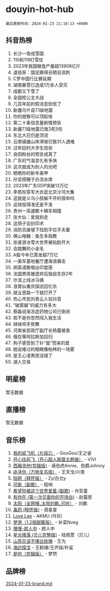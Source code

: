 # douyin-hot-hub

`最后更新时间：2024-01-23 21:18:13 +0800`

## 抖音热榜

1. 长沙一夜成雪国
1. 110和119打雪仗
1. 2023年我国粮食产量超13908亿斤
1. 退钱哥：国足踢得丑陋且讽刺
1. C罗中国行比赛延期
1. 湖南暴雪已造成1万余人受灾
1. 成都又下雪了
1. 全国抢公主大战
1. 几百年前的假消息别信了
1. 新疆乌什县7.1级地震
1. 你的翘臀可以顶起啥
1. 第二十条信息量剧情预告
1. 新疆7.1级地震已致3死5伤
1. 东北大花仍是顶流
1. 云南镇雄山体滑坡已致31人遇难
1. 过年回村大学生现状
1. 良田粉丝的预言成真了
1. 广东的气温变化有多快
1. 这次就成为别人的光吧
1. 晒晒你的新年美甲
1. 孙坚搭棚子办流水席
1. 2023年广东GDP突破13万亿
1. 李若彤穿军大衣逛北京沙河大集
1. 这就是义乌小孩躲不开的宿命吗
1. 这球投得准还是不准
1. 贵州一高速数十辆车相撞
1. 张大仙：爱我别走
1. 这鸽子会封印术
1. 消防员废墟下找到手拉手夫妻
1. 佛山电翰：鱼生多指教
1. 张睿游冰雪大世界被贴脸开大
1. 会跳舞的小金毛
1. A股今年已蒸发超7万亿
1. 一美军基地餐厅遭海浪袭击
1. 把英语歌唱出印度感
1. 法国男孩被遗弃后独自生存2年
1. 尔滨上线冰马俑
1. 浪胃仙重庆探店回忆杀
1. 就业思路一下就打开了
1. 热心市民刘青云入驻抖音
1. “破窗器”的威力有多大
1. 蔡磊说渐冻症药物公司已倒闭
1. 若不是你忽然闯入我生活
1. 钵钵鸡手势舞
1. 河南省民政厅副厅长杨蕾被查
1. 俄在等阿拉斯加回归
1. 狗子感受到了扑“面”而来的爱
1. 她说难过的眼睛像柏林的一场雾
1. 是王心凌男孩没错了
1. 湖人交易

## 明星榜

暂无数据

## 直播榜

暂无数据

## 音乐榜

1. [我的纸飞机（片段2）](https://sf86-cdn-tos.douyinstatic.com/obj/tos-cn-ve-2774/oM2ZrKcg2CD5AeRB2gkeXOFB1IxAGJdZPazYHf) - GooGoo/王之睿
1. [开心往前飞（开心超人联盟主题曲）](https://sf3-cdn-tos.douyinstatic.com/obj/tos-cn-ve-2774/9d8fb7c82cf1421fb93a9fe925275e0a) - VIVI
1. [西厢寻他(剪辑版)](https://sf86-cdn-tos.douyinstatic.com/obj/tos-cn-ve-2774/oUsAVfAQKlRNxEv5qxvIB8o5qmIWUcXbzJKJhw) - 唐伯虎Annie、伯爵Johnny
1. [追寻你（万物复苏版）](https://sf86-cdn-tos.douyinstatic.com/obj/tos-cn-ve-2774/oYeAZJsbjIDit9APmBg8u6uDUQnHmoCf3gbo74) - 王天戈/川青
1. [陷阱（释怀版）](https://sf6-cdn-tos.douyinstatic.com/obj/tos-cn-ve-2774/oE8C21LeZrzKLDFfQYgMzx4GAIHageG5IzayY7) - Zy/白允y
1. [可能（副歌）](https://sf6-cdn-tos.douyinstatic.com/obj/tos-cn-ve-2774/cde1731888894259b333569393c2fb51) - 程响
1. [希望你被这个世界爱着 (副歌)](https://sf86-cdn-tos.douyinstatic.com/obj/tos-cn-ve-2774/oUHCmWQfZlE3QQBKBeD8rCFLpJzPgCpImhsxMt) - 许亚童
1. [有你在 (第一次见面你的开场白)](https://sf86-cdn-tos.douyinstatic.com/obj/tos-cn-ve-2774/oAthrQ3ClJBfI57uBoFEgNDYtNCZ0TSYQQfxQ0) - 赵露思
1. [太阳（全网搜_太阳刘鹏_可听）](https://sf86-cdn-tos.douyinstatic.com/obj/tos-cn-ve-2774/ogWbyIQnlBFImVbeDocRdCIYtBHlbJXgfZMvgz) - 刘鹏
1. [毒药 (释怀版)](https://sf3-cdn-tos.douyinstatic.com/obj/tos-cn-ve-2774/oYILMEAzspdZBIzy4frJNB8ZHPHWAhiwowd4Ad) - 周星星
1. [Love Lee](https://sf3-cdn-tos.douyinstatic.com/obj/tos-cn-ve-2774/o05GbkJGbCBTdDnMtB0fwOYgkeZp23vrWQDQBS) - AKMU (악뮤)
1. [梦游（1.2倍甜蜜版）](https://sf86-cdn-tos.douyinstatic.com/obj/tos-cn-ve-2774/o4gyAUm8hwufoEABmwVIiQtHsFuGzAEEWtNMzo) - 补菜Nveg
1. [慢慢-颜人中](https://sf3-cdn-tos.douyinstatic.com/obj/tos-cn-ve-2774/ocjHNfBXdBxQNC8ZGAeoLMFTUgtBg8bkExunDC) - 颜人中
1. [星光降落 (贝儿完整版)](https://sf3-cdn-tos.douyinstatic.com/obj/tos-cn-ve-2774/okwB9hAwyAtsFFkFBzAX1hOOfQuIoMNs0W2Mwr) - 陆雨萱（贝儿）
1. [山茶花读不懂白玫瑰](https://sf86-cdn-tos.douyinstatic.com/obj/tos-cn-ve-2774/osfn8B7DktrRHEPJgPCfDbw7QDQEkwC16BxZg9) - 王为
1. [海边探戈](https://sf3-cdn-tos.douyinstatic.com/obj/tos-cn-ve-2774/os9gE0VQCGqt6VQkZDyBBYvfSDY0QFe3vVmubn) - 王鹤棣/王齐铭/朴鲨
1. [是你（剪辑版）](https://sf3-cdn-tos.douyinstatic.com/obj/tos-cn-ve-2774/46019dae783c4c969944217fe1cfafc4) - 梦然

## 品牌榜

[2024-01-23-brand.md](2024-01-23-brand.md)
